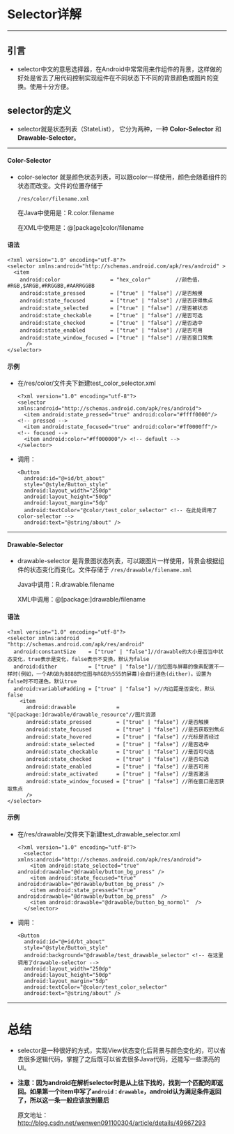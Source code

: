 # Selector详解
***

## 引言
* selector中文的意思选择器，在Android中常常用来作组件的背景，这样做的好处是省去了用代码控制实现组件在不同状态下不同的背景颜色或图片的变换。使用十分方便。

## selector的定义

* selector就是状态列表（StateList）， 它分为两种，一种 **Color-Selector** 和 **Drawable-Selector**。
***
#### Color-Selector
* color-selector 就是颜色状态列表，可以跟color一样使用，颜色会随着组件的状态而改变。文件的位置存储于

  `/res/color/filename.xml`

	在Java中使用是：R.color.filename

	在XML中使用是：@[package]color/filename
#### 语法

  	<?xml version="1.0" encoding="utf-8"?>
  	<selector xmlns:android="http://schemas.android.com/apk/res/android" >
  	  <item
  	    android:color                = "hex_color"        //颜色值，#RGB,$ARGB,#RRGGBB,#AARRGGBB
  	    android:state_pressed        = ["true" | "false"] //是否触摸
  	    android:state_focused        = ["true" | "false"] //是否获得焦点
  	    android:state_selected       = ["true" | "false"] //是否被状态
  	    android:state_checkable      = ["true" | "false"] //是否可选
  	    android:state_checked        = ["true" | "false"] //是否选中
  	    android:state_enabled        = ["true" | "false"] //是否可用
  	    android:state_window_focused = ["true" | "false"] //是否窗口聚焦
          />
  	</selector>
#### 示例
* 在/res/color/文件夹下新建test_color_selector.xml

	  <?xml version="1.0" encoding="utf-8"?>
	  <selector xmlns:android="http://schemas.android.com/apk/res/android">
	    <item android:state_pressed="true" android:color="#ffff0000"/> <!-- pressed -->
	    <item android:state_focused="true" android:color="#ff0000ff"/> <!-- focused -->
	    <item android:color="#ff000000"/> <!-- default -->
	  </selector>
* 调用：

	  <Button
	    android:id="@+id/bt_about"
	    style="@style/Button_style"
	    android:layout_width="250dp"
	    android:layout_height="50dp"
	    android:layout_margin="5dp"
	    android:textColor="@color/test_color_selector" <!-- 在此处调用了color-selector -->
	    android:text="@string/about" />


***
#### Drawable-Selector

* drawable-selector 是背景图状态列表，可以跟图片一样使用，背景会根据组件的状态变化而变化。文件存储于
  `/res/drawable/filename.xml`

	Java中调用：R.drawable.filename

	XML中调用：@[package:]drawable/filename
#### 语法
  	<?xml version="1.0" encoding="utf-8"?>
  	<selector xmlns:android   = "http://schemas.android.com/apk/res/android"
  	  android:constantSize    = ["true" | "false"]//drawable的大小是否当中状态变化，true表示是变化，false表示不变换，默认为false
  	  android:dither          = ["true" | "false"]//当位图与屏幕的像素配置不一样时(例如，一个ARGB为8888的位图与RGB为555的屏幕)会自行递色(dither)。设置为false时不可递色。默认true
  	  android:variablePadding = ["true" | "false"] >//内边距是否变化，默认false
  	    <item
  	      android:drawable             = "@[package:]drawable/drawable_resource"//图片资源
  	      android:state_pressed        = ["true" | "false"] //是否触摸
  	      android:state_focused        = ["true" | "false"] //是否获取到焦点
  	      android:state_hovered        = ["true" | "false"] //光标是否经过
  	      android:state_selected       = ["true" | "false"] //是否选中
  	      android:state_checkable      = ["true" | "false"] //是否可勾选
  	      android:state_checked        = ["true" | "false"] //是否勾选
  	      android:state_enabled        = ["true" | "false"] //是否可用
  	      android:state_activated      = ["true" | "false"] //是否激活
  	      android:state_window_focused = ["true" | "false"] //所在窗口是否获取焦点
  	      />
  	</selector>
#### 示例
* 在/res/drawable/文件夹下新建test_drawable_selector.xml

	  <?xml version="1.0" encoding="utf-8"?>
		<selector xmlns:android="http://schemas.android.com/apk/res/android">
		  <item android:state_selected="true" android:drawable="@drawable/button_bg_press" />
		  <item android:state_focused="true" android:drawable="@drawable/button_bg_press" />
		  <item android:state_pressed="true" android:drawable="@drawable/button_bg_press"  />
		  <item android:drawable="@drawable/button_bg_normol"  />
		</selector>

* 调用：

	  <Button
	    android:id="@+id/bt_about"
	    style="@style/Button_style"
	    android:background="@drawable/test_drawable_selector" <!-- 在这里调用了drawable-selector -->
	    android:layout_width="250dp"
	    android:layout_height="50dp"
	    android:layout_margin="5dp"
	    android:textColor="@color/test_color_selector"
	    android:text="@string/about" />

***
# 总结

* selector是一种很好的方式，实现View状态变化后背景与颜色变化的，可以省去很多逻辑代码，掌握了之后既可以省去很多Java代码，还能写一些漂亮的UI。

* **注意：因为android在解析selector时是从上往下找的，找到一个匹配的即返回。如果第一个item中写了`android：drawable`，android认为满足条件返回了，所以这一条一般应该放到最后**

  原文地址：<http://blog.csdn.net/wenwen091100304/article/details/49667293>
